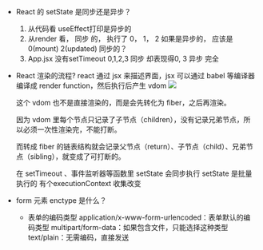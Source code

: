- React 的 setState 是同步还是异步？
    1. 从代码看   useEffect打印是异步的
    2. 从render 看，  同步 的， 执行了 0， 1， 2
        如果是异步的， 应该是  0(mount)   2(updated)
        同步的？
    3. App.jsx 没有setTimeout 
        0,1,2,3  同步   却表现得0,  3  异步   完全

- React 渲染的流程?
    react 通过 jsx 来描述界面，jsx 可以通过 babel 等编译器编译成 render function，然后执行后产生 vdom
    ![](https://p3-juejin.byteimg.com/tos-cn-i-k3u1fbpfcp/693d4c78c6b34a0a88fb557f4c9b0e51~tplv-k3u1fbpfcp-zoom-in-crop-mark:3024:0:0:0.awebp?)

    这个 vdom 也不是直接渲染的，而是会先转化为 fiber，之后再渲染。

    因为 vdom 里每个节点只记录了子节点（children），没有记录兄弟节点，所以必须一次性渲染完，不能打断。

    而转成 fiber 的链表结构就会记录父节点（return）、子节点（child）、兄弟节点（sibling），就变成了可打断的。

    在 setTimeout  、事件监听器等函数里 setState 会同步执行
    setState 是批量执行的  有个executionContext 收集改变

- form 元素 enctype 是什么？
    - 表单的编码类型
        application/x-www-form-urlencoded：表单默认的编码类型
        multipart/form-data：如果包含文件，只能选择这种类型 
        text/plain：无需编码，直接发送

        